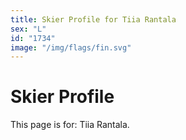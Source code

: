 ```yaml
---
title: Skier Profile for Tiia Rantala
sex: "L"
id: "1734"
image: "/img/flags/fin.svg" 
---
```


# Skier Profile

This page is for: Tiia Rantala.
    